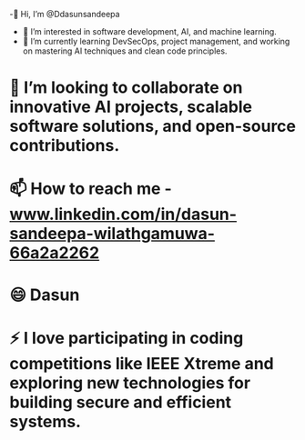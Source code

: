-👋 Hi, I’m @Ddasunsandeepa
- 👀 I’m interested in software development, AI, and machine learning.
- 🌱 I’m currently learning DevSecOps, project management, and working on mastering AI techniques and clean code principles.
# 💞️ I’m looking to collaborate on innovative AI projects, scalable software solutions, and open-source contributions.
# 📫 How to reach me - www.linkedin.com/in/dasun-sandeepa-wilathgamuwa-66a2a2262
# 😄 Dasun
# ⚡ I love participating in coding competitions like IEEE Xtreme and exploring new technologies for building secure and efficient systems.

<!---
Ddasunsandeepa/Ddasunsandeepa is a ✨ special ✨ repository because its `README.md` (this file) appears on your GitHub profile.
You can click the Preview link to take a look at your changes.
--->
